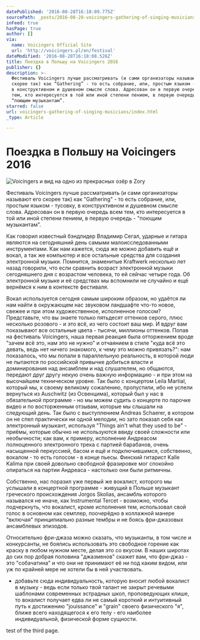 ```yaml
---
datePublished: '2016-08-28T16:18:09.775Z'
sourcePath: _posts/2016-08-28-voicingers-gathering-of-singing-musicians.md
inFeed: true
hasPage: true
author: []
via:
  name: Voicingers Official Site
  url: 'http://voicingers.pl/en/festival'
dateModified: '2016-08-28T16:18:08.526Z'
title: Поездка в Польшу на Voicingers 2016
publisher: {}
description: >-
  Фестиваль Voicingers лучше рассматривать (и сами организаторы называют его
  скорее так) как “Gathering” - то есть собрание, или, простым языком - тусовку,
  в конструктивном и душевном смысле слова. Адресован он в первую очередь всем
  тем, кто интересуется в той или иной степени пением, в первую очередь -
  “поющим музыкантам”. 
starred: false
url: voicingers-gathering-of-singing-musicians/index.html
_type: Article

---
```

# Поездка в Польшу на Voicingers 2016
![Voicingers и вид на одно из прекрасных озёр в Zory](https://the-grid-user-content.s3-us-west-2.amazonaws.com/2b804575-2bae-45fe-ad45-e1db7ec74ebc.jpg)

Фестиваль Voicingers лучше рассматривать (и сами организаторы называют его скорее так) как "Gathering" - то есть собрание, или, простым языком - тусовку, в конструктивном и душевном смысле слова. Адресован он в первую очередь всем тем, кто интересуется в той или иной степени пением, в первую очередь - "поющим музыкантам". 

Как говорил известный бэндлидер Владимир Сегал, ударные и гитара являются на сегодняшний день самыми малоисследованными инструментами. Как нам кажется, сюда же можно добавить ещё и вокал, а так же компьютер и все остальные средства для создания электронной музыки. Помнится, знаменитые Kraftwerk несколько лет назад говорили, что если сравнить возраст электронной музыки сегодняшнего дня с возрастом человека, то ей сейчас четыре года. Об электронной музыке и её средствах мы вспомнили не случайно и ещё вернёмся к ним в контексте фестиваля.

Вокал используется сегодня самым широким образом, но удаётся ли нам найти в окружающем нас звуковом ландшафте что-то новое, свежее и при этом художественное, исполненное голосом? Представьте, что вы знаете только пятьдесят оттенков серого, плюс несколько розового - и это всё, из чего состоит ваш мир. И вдруг вам показывают все остальные цвета - тысячи, миллионы оттенков. Попав на фестиваль Voicingers, наша первая реакция была отторжением вроде "зачем всё это, нам это не нужно" и отчаянием в стиле "куда всё это девать, ведь нет ничего знакомого, к чему это можно привязать?": нам показалось, что мы попали в параллельную реальность, в которой люди не пытаются по российской привычке добиться власти и доминирования над ансамблем и над слушателем, но общаются, передают друг другу некую очень важную информацию - и при этом на высочайшем техническом уровне. Так было с концертом Leila Martial, который мы, к своему великому сожалению, пропустили, ибо не успели вернуться из Auschwitz (из Освенцима), который был у нас в обязательной программе - но мы можем судить о концерте по парочке видео и по восторженным отзывам, которые мы слышали на следующий день. Так было с выступлением Andreas Schaerer, в котором он не спел практически ни одной мелодии, но зато показал себя как электронный музыкант, используя "Things ain't what they used to be" - приёмы, которые обычно не используются ввиду своей сложности или необычности; как вам, к примеру, исполнение Андреасом полноценного электронного трека с партией барабанов, очень насыщенной перкуссией, басом и ещё и подключившимся, собственно, вокалом - то есть голосом - в конце пьесы. Финский гитарист Kalle Kalima при своей довольно свободной фразировке мог спокойно опираться на партии Андреаса - настолько они были ритмичны.

Собственно, нас поразил уже первый же вокалист, которого мы услышали в концертной программе - живущий в Польше музыкант греческого происхождения Jorgos Skolias, ансамбль которого назывался не иначе, как Instrumental Tercet - возможно, чтобы подчеркнуть, что вокалист, кроме исполнения тем, использовал свой голос в основном как семплер, поочерёдно в коллажной манере "включая" принципиально разные тембры и не боясь фри-джазовых ансамблевых эпизодов.

Относительно фри-джаза можно сказать, что музыканты, в том числе и конкурсанты, не боялись использовать это свободное горение как краску в любом нужном месте, делая это со вкусом. В наших широтах до сих пор добрая половина "джазменов" скажет вам, что фри-джаз - это "собачатина" и что они не принимают её ни под каким видом, или уж по крайней мере не хотели бы в ней участвовать.

- добавьте сюда индивидуальность, которую вносит любой вокалист в музыку - ведь если только твой талант не закрыт речевыми шаблонами современных эстрадных школ, проповедующих клише, то вокалист получает едва ли не самый короткий и интуитивный путь к достижению "jouissance" и "grain" своего физического "я", ближе всего находящегося к его телу - его наиболее индивидуальной, физической форме сущности.

test of the third page.